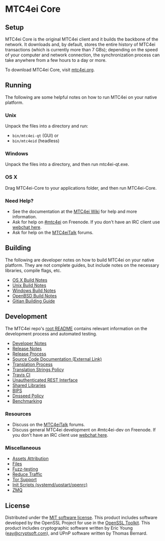 MTC4ei Core
=============

Setup
---------------------
MTC4ei Core is the original MTC4ei client and it builds the backbone of the network. It downloads and, by default, stores the entire history of MTC4ei transactions (which is currently more than 7 GBs); depending on the speed of your computer and network connection, the synchronization process can take anywhere from a few hours to a day or more.

To download MTC4ei Core, visit [mtc4ei.org](https://mtc4ei.org).

Running
---------------------
The following are some helpful notes on how to run MTC4ei on your native platform.

### Unix

Unpack the files into a directory and run:

- `bin/mtc4ei-qt` (GUI) or
- `bin/mtc4eid` (headless)

### Windows

Unpack the files into a directory, and then run mtc4ei-qt.exe.

### OS X

Drag MTC4ei-Core to your applications folder, and then run MTC4ei-Core.

### Need Help?

* See the documentation at the [MTC4ei Wiki](https://mtc4ei.info/)
for help and more information.
* Ask for help on [#mtc4ei](http://webchat.freenode.net?channels=mtc4ei) on Freenode. If you don't have an IRC client use [webchat here](http://webchat.freenode.net?channels=mtc4ei).
* Ask for help on the [MTC4eiTalk](https://mtc4eitalk.io/) forums.

Building
---------------------
The following are developer notes on how to build MTC4ei on your native platform. They are not complete guides, but include notes on the necessary libraries, compile flags, etc.

- [OS X Build Notes](build-osx.md)
- [Unix Build Notes](build-unix.md)
- [Windows Build Notes](build-windows.md)
- [OpenBSD Build Notes](build-openbsd.md)
- [Gitian Building Guide](gitian-building.md)

Development
---------------------
The MTC4ei repo's [root README](/README.md) contains relevant information on the development process and automated testing.

- [Developer Notes](developer-notes.md)
- [Release Notes](release-notes.md)
- [Release Process](release-process.md)
- [Source Code Documentation (External Link)](https://dev.visucore.com/mtc4ei/doxygen/)
- [Translation Process](translation_process.md)
- [Translation Strings Policy](translation_strings_policy.md)
- [Travis CI](travis-ci.md)
- [Unauthenticated REST Interface](REST-interface.md)
- [Shared Libraries](shared-libraries.md)
- [BIPS](bips.md)
- [Dnsseed Policy](dnsseed-policy.md)
- [Benchmarking](benchmarking.md)

### Resources
* Discuss on the [MTC4eiTalk](https://mtc4eitalk.io/) forums.
* Discuss general MTC4ei development on #mtc4ei-dev on Freenode. If you don't have an IRC client use [webchat here](http://webchat.freenode.net/?channels=mtc4ei-dev).

### Miscellaneous
- [Assets Attribution](assets-attribution.md)
- [Files](files.md)
- [Fuzz-testing](fuzzing.md)
- [Reduce Traffic](reduce-traffic.md)
- [Tor Support](tor.md)
- [Init Scripts (systemd/upstart/openrc)](init.md)
- [ZMQ](zmq.md)

License
---------------------
Distributed under the [MIT software license](/COPYING).
This product includes software developed by the OpenSSL Project for use in the [OpenSSL Toolkit](https://www.openssl.org/). This product includes
cryptographic software written by Eric Young ([eay@cryptsoft.com](mailto:eay@cryptsoft.com)), and UPnP software written by Thomas Bernard.
